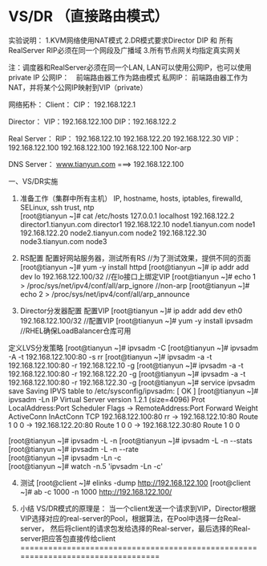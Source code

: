 
VS/DR （直接路由模式）
=================================================================================

实验说明：
1.KVM网络使用NAT模式
2.DR模式要求Director DIP 和 所有RealServer RIP必须在同一个网段及广播域
3.所有节点网关均指定真实网关







注：调度器和RealServer必须在同一个LAN, LAN可以使用公网IP，也可以使用private IP
公网IP：　前端路由器工作为路由模式
私网IP：   前端路由器工作为NAT，并将某个公网IP映射到VIP（private）



网络拓朴：
Client：                                  CIP： 192.168.122.1

Director：  							  VIP：192.168.122.100 
											DIP：192.168.122.2                                       
											
Real Server： RIP：	192.168.122.10    192.168.122.20	192.168.122.30
				  VIP：	192.168.122.100  192.168.122.100 192.168.122.100       Nor-arp
						 
DNS Server： www.tianyun.com  ===> 192.168.122.100

一、VS/DR实施
1. 准备工作（集群中所有主机）
IP, hostname, hosts, iptables, firewalld, SELinux, ssh trust, ntp	
[root@tianyun ~]# cat /etc/hosts
127.0.0.1           	    localhost
192.168.122.2		    director1.tianyun.com director1
192.168.122.10	    node1.tianyun.com node1 
192.168.122.20	    node2.tianyun.com node2 
192.168.122.30	    node3.tianyun.com node3 

2. RS配置
配置好网站服务器，测试所有RS												 //为了测试效果，提供不同的页面
[root@tianyun ~]# yum -y install httpd
[root@tianyun ~]# ip addr add dev lo 192.168.122.100/32			    //在lo接口上绑定VIP
[root@tianyun ~]# echo 1 > /proc/sys/net/ipv4/conf/all/arp_ignore	//non-arp
[root@tianyun ~]# echo 2 > /proc/sys/net/ipv4/conf/all/arp_announce	
	
3. Director分发器配置
配置VIP
[root@tianyun ~]# ip addr add dev eth0 192.168.122.100/32			//配置VIP
[root@tianyun ~]# yum -y install ipvsadm										//RHEL确保LoadBalancer仓库可用
	
定义LVS分发策略
[root@tianyun ~]# ipvsadm -C
[root@tianyun ~]# ipvsadm -A -t 192.168.122.100:80 -s rr 
[root@tianyun ~]# ipvsadm -a -t 192.168.122.100:80 -r 192.168.122.10 -g	
[root@tianyun ~]# ipvsadm -a -t 192.168.122.100:80 -r 192.168.122.20 -g
[root@tianyun ~]# ipvsadm -a -t 192.168.122.100:80 -r 192.168.122.30 -g
[root@tianyun ~]# service ipvsadm save
Saving IPVS table to /etc/sysconfig/ipvsadm:               [  OK  ]
[root@tianyun ~]# ipvsadm -Ln
IP Virtual Server version 1.2.1 (size=4096)
Prot LocalAddress:Port Scheduler Flags
  	-> RemoteAddress:Port           Forward Weight ActiveConn InActConn
TCP  192.168.122.100:80 rr
  	-> 192.168.122.10:80              Route   1      0          0
  	-> 192.168.122.20:80              Route   1      0          0
  	-> 192.168.122.30:80              Route   1      0          0


[root@tianyun ~]# ipvsadm -L -n
[root@tianyun ~]# ipvsadm -L -n --stats			
[root@tianyun ~]# ipvsadm -L -n --rate				
[root@tianyun ~]# ipvsadm -Ln -c						
[root@tianyun ~]# watch -n.5 'ipvsadm -Ln -c'
	
4. 测试
[root@client ~]# elinks -dump http://192.168.122.100
[root@client ~]# ab -c 1000 -n 1000 http://192.168.122.100/
	
5. 小结
	VS/DR模式的原理是： 当一个client发送一个请求到VIP，Director根据VIP选择对应的real-server的Pool，根据算法，在Pool中选择一台Real-server，
然后将client的请求包发给选择的Real-server，最后选择的Real-server把应答包直接传给client
=================================================================================	
	
	
	
	
	
	
	